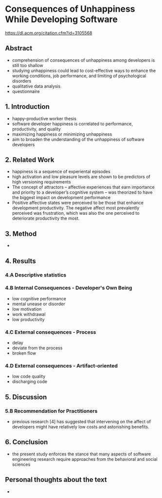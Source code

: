 # Consequences of Unhappiness While Developing Software

https://dl.acm.org/citation.cfm?id=3105568

## Abstract

- comprehension of consequences of unhappiness among developers is still too shallow
- studying unhappiness could lead to cost-effective ways to enhance the working conditions, job performance, and limiting of psychological disorders
- qualitative data analysis
- questionnaire

## 1. Introduction

- happy-productive worker thesis
- software developer happiness is correlated to performance, productivity, and quality
- maximizing happiness or minimizing unhappiness
- aim to broaden the understanding of the unhappiness of software developers

## 2. Related Work

- happiness is a sequence of experiental episodes
- high activation and low pleasure levels are shown to be predictors of high versioning requirements
- The concept of attractors – affective experiences that earn importance and priority to a developer’s cognitive system – was theorized to have the biggest impact on development performance
- Positive affective states were perceived to be those that enhance development productivity. The negative affect most prevalently perceived was frustration, which was also the one perceived to deteriorate productivity the most.

## 3. Method

- 

## 4. Results

### 4.A Descriptive statistics


### 4.B Internal Consequences - Developer's Own Being

- low cognitive performance
- mental unease or disorder
- low motivation
- work withdrawal
- low productivity

### 4.C External consequences - Process

- delay
- deviate from the process
- broken flow

### 4.D External consequences - Artifact-oriented

- low code quality
- discharging code

## 5. Discussion

### 5.B Recommendation for Practitioners

-  previous research [4] has suggested that intervening on the affect of developers might have relatively low costs and astonishing benefits.

## 6. Conclusion

- the present study enforces the stance that many aspects of software engineering research require approaches from the behavioral and social sciences

## Personal thoughts about the text

- 